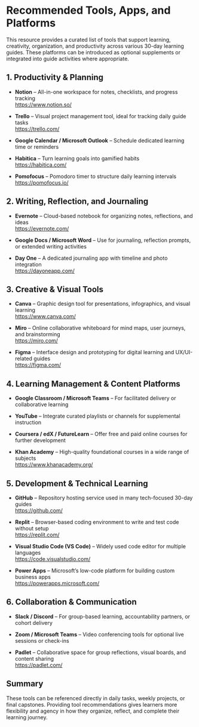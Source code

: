# Recommended Tools, Apps, and Platforms

This resource provides a curated list of tools that support learning, creativity, organization, and productivity across various 30-day learning guides. These platforms can be introduced as optional supplements or integrated into guide activities where appropriate.

## 1. Productivity & Planning

- **Notion** – All-in-one workspace for notes, checklists, and progress tracking  
  https://www.notion.so/

- **Trello** – Visual project management tool, ideal for tracking daily guide tasks  
  https://trello.com/

- **Google Calendar / Microsoft Outlook** – Schedule dedicated learning time or reminders

- **Habitica** – Turn learning goals into gamified habits  
  https://habitica.com/

- **Pomofocus** – Pomodoro timer to structure daily learning intervals  
  https://pomofocus.io/

## 2. Writing, Reflection, and Journaling

- **Evernote** – Cloud-based notebook for organizing notes, reflections, and ideas  
  https://evernote.com/

- **Google Docs / Microsoft Word** – Use for journaling, reflection prompts, or extended writing activities

- **Day One** – A dedicated journaling app with timeline and photo integration  
  https://dayoneapp.com/

## 3. Creative & Visual Tools

- **Canva** – Graphic design tool for presentations, infographics, and visual learning  
  https://www.canva.com/

- **Miro** – Online collaborative whiteboard for mind maps, user journeys, and brainstorming  
  https://miro.com/

- **Figma** – Interface design and prototyping for digital learning and UX/UI-related guides  
  https://figma.com/

## 4. Learning Management & Content Platforms

- **Google Classroom / Microsoft Teams** – For facilitated delivery or collaborative learning

- **YouTube** – Integrate curated playlists or channels for supplemental instruction

- **Coursera / edX / FutureLearn** – Offer free and paid online courses for further development

- **Khan Academy** – High-quality foundational courses in a wide range of subjects  
  https://www.khanacademy.org/

## 5. Development & Technical Learning

- **GitHub** – Repository hosting service used in many tech-focused 30-day guides  
  https://github.com/

- **Replit** – Browser-based coding environment to write and test code without setup  
  https://replit.com/

- **Visual Studio Code (VS Code)** – Widely used code editor for multiple languages  
  https://code.visualstudio.com/

- **Power Apps** – Microsoft’s low-code platform for building custom business apps  
  https://powerapps.microsoft.com/

## 6. Collaboration & Communication

- **Slack / Discord** – For group-based learning, accountability partners, or cohort delivery

- **Zoom / Microsoft Teams** – Video conferencing tools for optional live sessions or check-ins

- **Padlet** – Collaborative space for group reflections, visual boards, and content sharing  
  https://padlet.com/

## Summary

These tools can be referenced directly in daily tasks, weekly projects, or final capstones. Providing tool recommendations gives learners more flexibility and agency in how they organize, reflect, and complete their learning journey.
